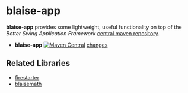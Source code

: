 # blaise-app
**blaise-app** provides some lightweight, useful functionality on top of the *Better Swing Application Framework* [central maven repository](http://search.maven.org/#search%7Cga%7C1%7Cg%3A%22com.googlecode.blaisemath%22).


- **blaise-app** [![Maven Central](https://maven-badges.herokuapp.com/maven-central/com.googlecode.blaisemath/blaise-app/badge.svg)](https://maven-badges.herokuapp.com/maven-central/com.googlecode.blaisemath/blaise-app) [changes](https://github.com/triathematician/blaisemath/wiki/BlaiseApp-change-log)

## Related Libraries
- [firestarter](https://github.com/triathematician/firestarter)
- [blaisemath](https://github.com/triathematician/blaisemath)

